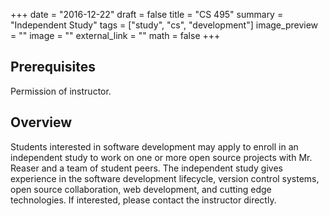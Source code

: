 +++
date = "2016-12-22"
draft = false
title = "CS 495"
summary = "Independent Study"
tags = ["study", "cs", "development"]
image_preview = ""
image = ""
external_link = ""
math = false
+++

## Prerequisites

Permission of instructor.

## Overview

<i class="fa fa-code-fork fa-2x fa-pull-left fa-border" aria-hidden="true"></i> Students interested in software development may apply to enroll in an independent study to work on one or more open source projects with Mr. Reaser and a team of student peers. The independent study gives experience in the software development lifecycle, version control systems, open source collaboration, web development, and cutting edge technologies. If interested, please contact the instructor directly.
